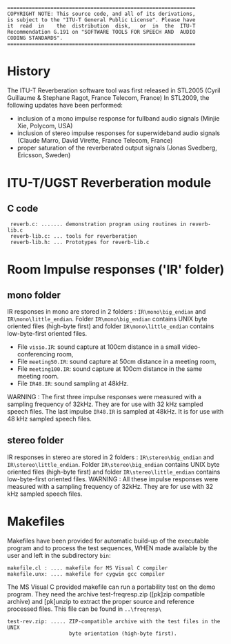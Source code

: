     =============================================================
    COPYRIGHT NOTE: This source code, and all of its derivations,
    is subject to the "ITU-T General Public License". Please have
    it  read  in    the  distribution  disk,   or  in  the  ITU-T
    Recommendation G.191 on "SOFTWARE TOOLS FOR SPEECH AND  AUDIO
    CODING STANDARDS".
    =============================================================

# History
The ITU-T Reverberation software tool was first released in
STL2005 (Cyril Guillaume & Stephane Ragot, France Telecom, France)
In STL2009, the following updates have been performed:
 - inclusion of a mono impulse response for fullband audio signals
 (Minjie Xie, Polycom, USA)
 - inclusion of stereo impulse responses for superwideband audio signals
 (Claude Marro, David Virette, France Telecom, France)
 - proper saturation of the reverberated output signals
 (Jonas Svedberg, Ericsson, Sweden)



# ITU-T/UGST Reverberation module

## C code
```
 reverb.c: ....... demonstration program using routines in reverb-lib.c
 reverb-lib.c: ... tools for reverberation
 reverb-lib.h: ... Prototypes for reverb-lib.c
```

# Room Impulse responses ('IR' folder)

## mono folder

IR responses in mono are stored in 2 folders : `IR\mono\big_endian` and `IR\mono\little_endian`.
Folder `IR\mono\big_endian` contains UNIX byte oriented files (high-byte first)
and folder `IR\mono\little_endian` contains low-byte-first oriented files.

  - File `visio.IR`: sound capture at 100cm distance in a small video-conferencing room,
  - File `meeting50.IR`: sound capture at 50cm distance in a meeting room,
  - File `meeting100.IR`: sound capture at 100cm distance in the same meeting room.
  - File `IR48.IR`: sound sampling at 48kHz.

WARNING : The first three impulse responses were measured with a sampling frequency of 32kHz.
They are for use with 32 kHz sampled speech files. The last impulse `IR48.IR` is sampled at 48kHz.
It is for use with 48 kHz sampled speech files.

## stereo folder

IR responses in stereo are stored in 2 folders : `IR\stereo\big_endian` and `IR\stereo\little_endian`.
Folder `IR\stereo\big_endian` contains UNIX byte oriented files (high-byte first)
and folder `IR\stereo\little_endian` contains low-byte-first oriented files.
WARNING : All these impulse responses were measured with a sampling frequency of 32kHz.
They are for use with 32 kHz sampled speech files.

# Makefiles

Makefiles have been provided for automatic build-up of the executable program
and to process the test sequences, WHEN made available by the user and left
in the subdirectory `bin`:
```
makefile.cl : .... makefile for MS Visual C compiler
makefile.unx: .... makefile for cygwin gcc compiler
```

The MS Visual C provided makefile can run a portability test on the demo program. They
need the archive test-freqresp.zip ([pk]zip compatible archive) and [pk]unzip to
extract the proper source and reference processed files. This file can be found in `..\freqresp\`
```
test-rev.zip: ..... ZIP-compatible archive with the test files in the UNIX
                    byte orientation (high-byte first).
```